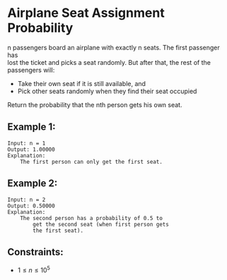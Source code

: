 # Airplane Seat Assignment Probability

n passengers board an airplane with exactly n seats. The first passenger has  
lost the ticket and picks a seat randomly. But after that, the rest of the  
passengers will:

* Take their own seat if it is still available, and
* Pick other seats randomly when they find their seat occupied

Return the probability that the nth person gets his own seat.

 

## Example 1:

    Input: n = 1
    Output: 1.00000
    Explanation: 
        The first person can only get the first seat.

## Example 2:

    Input: n = 2
    Output: 0.50000
    Explanation: 
        The second person has a probability of 0.5 to  
            get the second seat (when first person gets  
            the first seat).

 

## Constraints:

* $1 \le n \le 10^5$

